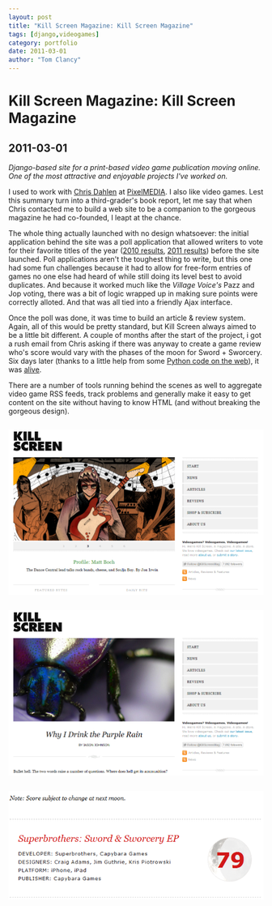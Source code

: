 ```yaml
---
layout: post
title: "Kill Screen Magazine: Kill Screen Magazine"
tags: [django,videogames]
category: portfolio
date: 2011-03-01
author: "Tom Clancy"
---
```


# Kill Screen Magazine: Kill Screen Magazine

## 2011-03-01

_Django-based site for a print-based video game publication moving online. One of the most attractive and enjoyable projects I've worked on._

<p>I used to work with <a href="http://savetherobot.com/" target="_blank">Chris Dahlen</a> at <a href="http://www.pixelmedia.com/" target="_blank">PixelMEDIA</a>. I also like video games. Lest this summary turn into a third-grader's book report, let me say that when Chris contacted me to build a web site to be a companion to the gorgeous magazine he had co-founded, I leapt at the chance.</p>
<p>The whole thing actually launched with no design whatsoever: the initial application behind the site was a poll application that allowed writers to vote for their favorite titles of the year (<a href="http://killscreendaily.com/articles/kill-screen-high-scores-best-2010" target="_blank">2010 results</a>, <a href="http://killscreendaily.com/articles/high-scores-best-2011" target="_blank">2011 results</a>) before the site launched. Poll applications aren't the toughest thing to write, but this one had some fun challenges because it had to allow for free-form entries of games no one else had heard of while still doing its level best to avoid duplicates. And because it worked much like the <em>Village Voice's</em> Pazz and Jop voting, there was a bit of logic wrapped up in making sure points were correctly alloted. And that was all tied into a friendly Ajax interface.</p>
<p>Once the poll was done, it was time to build an article &amp; review system. Again, all of this would be pretty standard, but Kill Screen always aimed to be a little bit different. A couple of months after the start of the project, i got a rush email from Chris asking if there was anyway to create a game review who's score would vary with the phases of the moon for&nbsp;Sword + Sworcery. Six days later (thanks to a little help from some <a href="http://inamidst.com/code/moonphase.py" target="_blank">Python code on the web</a>), it was <a href="http://killscreendaily.com/articles/reviews/review-superbrothers-sword-sworcery-ep" target="_blank">alive</a>.</p>
<p>There are a number of tools running behind the scenes as well to aggregate video game RSS feeds, track problems and generally make it easy to get content on the site without having to know HTML (and without breaking the gorgeous design).</p><img src="/assets/portfolio/CropperCapture1.png" alt="Home Page Features a jQuery-powered scroller" style="margin: 1em 0" />
<img src="/assets/portfolio/CropperCapture2.png" alt="Article " style="margin: 1em 0" />
<img src="/assets/portfolio/score.png" alt="Score " style="margin: 1em 0" />

